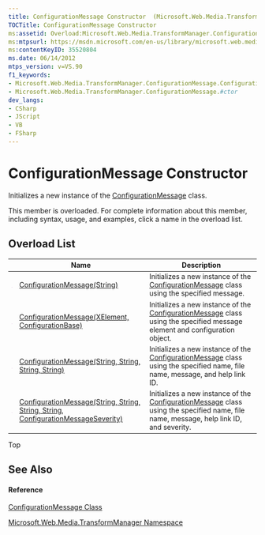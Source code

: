 ```yaml
---
title: ConfigurationMessage Constructor  (Microsoft.Web.Media.TransformManager)
TOCTitle: ConfigurationMessage Constructor
ms:assetid: Overload:Microsoft.Web.Media.TransformManager.ConfigurationMessage.#ctor
ms:mtpsurl: https://msdn.microsoft.com/en-us/library/microsoft.web.media.transformmanager.configurationmessage.configurationmessage(v=VS.90)
ms:contentKeyID: 35520804
ms.date: 06/14/2012
mtps_version: v=VS.90
f1_keywords:
- Microsoft.Web.Media.TransformManager.ConfigurationMessage.ConfigurationMessage
- Microsoft.Web.Media.TransformManager.ConfigurationMessage.#ctor
dev_langs:
- CSharp
- JScript
- VB
- FSharp
---
```


# ConfigurationMessage Constructor

Initializes a new instance of the [ConfigurationMessage](configurationmessage-class-microsoft-web-media-transformmanager.md) class.

This member is overloaded. For complete information about this member, including syntax, usage, and examples, click a name in the overload list.

## Overload List

||Name|Description|
|--- |--- |--- |
|![Public method](images/Hh125771.pubmethod(en-us,VS.90).gif "Public method")|[ConfigurationMessage(String)](configurationmessage-constructor-string-microsoft-web-media-transformmanager.md)|Initializes a new instance of the [ConfigurationMessage](configurationmessage-class-microsoft-web-media-transformmanager.md) class using the specified message.|
|![Public method](images/Hh125771.pubmethod(en-us,VS.90).gif "Public method")|[ConfigurationMessage(XElement, ConfigurationBase)](configurationmessage-constructor-xelement-configurationbase-microsoft-web-media-transformmanager.md)|Initializes a new instance of the [ConfigurationMessage](configurationmessage-class-microsoft-web-media-transformmanager.md) class using the specified message element and configuration object.|
|![Public method](images/Hh125771.pubmethod(en-us,VS.90).gif "Public method")|[ConfigurationMessage(String, String, String, String)](configurationmessage-constructor-string-string-string-string-microsoft-web-media-transformmanager.md)|Initializes a new instance of the [ConfigurationMessage](configurationmessage-class-microsoft-web-media-transformmanager.md) class using the specified name, file name, message, and help link ID.|
|![Public method](images/Hh125771.pubmethod(en-us,VS.90).gif "Public method")|[ConfigurationMessage(String, String, String, String, ConfigurationMessageSeverity)](configurationmessage-constructor-string-string-string-string-configurationmessageseverity-microsoft-web-media-transformmanager.md)|Initializes a new instance of the [ConfigurationMessage](configurationmessage-class-microsoft-web-media-transformmanager.md) class using the specified name, file name, message, help link ID, and severity.|

Top

## See Also

#### Reference

[ConfigurationMessage Class](configurationmessage-class-microsoft-web-media-transformmanager.md)

[Microsoft.Web.Media.TransformManager Namespace](microsoft-web-media-transformmanager-namespace.md)

